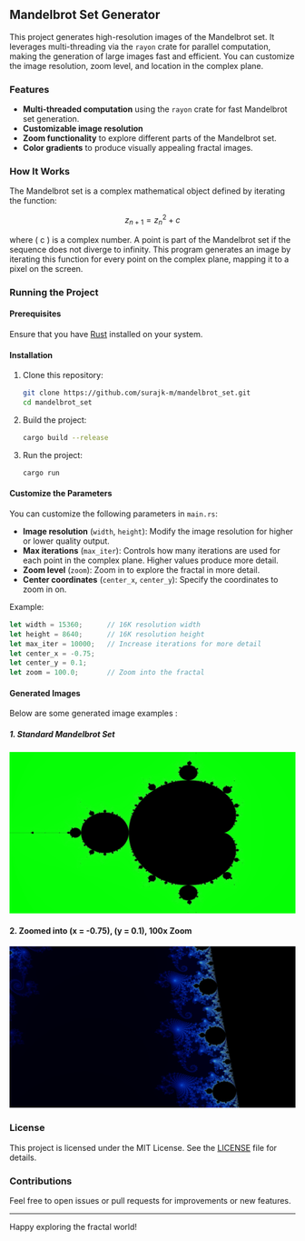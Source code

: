 
## Mandelbrot Set Generator

This project generates high-resolution images of the Mandelbrot set. It leverages multi-threading via the `rayon` crate for parallel computation, making the generation of large images fast and efficient. You can customize the image resolution, zoom level, and location in the complex plane.

### Features
- **Multi-threaded computation** using the `rayon` crate for fast Mandelbrot set generation.
- **Customizable image resolution**
- **Zoom functionality** to explore different parts of the Mandelbrot set.
- **Color gradients** to produce visually appealing fractal images.

### How It Works
The Mandelbrot set is a complex mathematical object defined by iterating the function:
```math
z_{n+1} = z_n^2 + c
```
where \( c \) is a complex number. A point is part of the Mandelbrot set if the sequence does not diverge to infinity. This program generates an image by iterating this function for every point on the complex plane, mapping it to a pixel on the screen.

### Running the Project

#### Prerequisites
Ensure that you have [Rust](https://www.rust-lang.org/tools/install) installed on your system.

#### Installation
1. Clone this repository:
   ```bash
   git clone https://github.com/surajk-m/mandelbrot_set.git
   cd mandelbrot_set
   ```

2. Build the project:
   ```bash
   cargo build --release
   ```

3. Run the project:
   ```bash
   cargo run
   ```

#### Customize the Parameters
You can customize the following parameters in `main.rs`:
- **Image resolution** (`width`, `height`): Modify the image resolution for higher or lower quality output.
- **Max iterations** (`max_iter`): Controls how many iterations are used for each point in the complex plane. Higher values produce more detail.
- **Zoom level** (`zoom`): Zoom in to explore the fractal in more detail.
- **Center coordinates** (`center_x`, `center_y`): Specify the coordinates to zoom in on.

Example:
```rust
let width = 15360;      // 16K resolution width
let height = 8640;      // 16K resolution height
let max_iter = 10000;   // Increase iterations for more detail
let center_x = -0.75;
let center_y = 0.1;
let zoom = 100.0;       // Zoom into the fractal
```

#### Generated Images
Below are some generated image examples :

##### 1. Standard Mandelbrot Set
![Mandelbrot Set](mandelbrot.png)

#### 2. Zoomed into \(x = -0.75\), \(y = 0.1\), 100x Zoom
![Zoomed Mandelbrot](x_-0.75_y_0.1_100x.png)

### License
This project is licensed under the MIT License. See the [LICENSE](LICENSE) file for details.

### Contributions
Feel free to open issues or pull requests for improvements or new features.

---

Happy exploring the fractal world!
